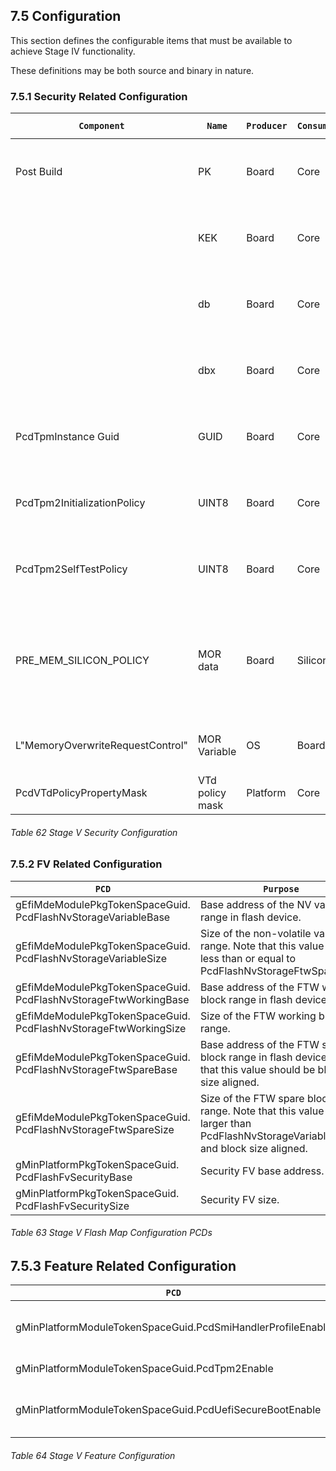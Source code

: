<!--- @file
  7.5 Configuration

  Copyright (c) 2019, Intel Corporation. All rights reserved.<BR>

  Redistribution and use in source (original document form) and 'compiled'
  forms (converted to PDF, epub, HTML and other formats) with or without
  modification, are permitted provided that the following conditions are met:

  1) Redistributions of source code (original document form) must retain the
     above copyright notice, this list of conditions and the following
     disclaimer as the first lines of this file unmodified.

  2) Redistributions in compiled form (transformed to other DTDs, converted to
     PDF, epub, HTML and other formats) must reproduce the above copyright
     notice, this list of conditions and the following disclaimer in the
     documentation and/or other materials provided with the distribution.

  THIS DOCUMENTATION IS PROVIDED BY TIANOCORE PROJECT "AS IS" AND ANY EXPRESS OR
  IMPLIED WARRANTIES, INCLUDING, BUT NOT LIMITED TO, THE IMPLIED WARRANTIES OF
  MERCHANTABILITY AND FITNESS FOR A PARTICULAR PURPOSE ARE DISCLAIMED. IN NO
  EVENT SHALL TIANOCORE PROJECT  BE LIABLE FOR ANY DIRECT, INDIRECT, INCIDENTAL,
  SPECIAL, EXEMPLARY, OR CONSEQUENTIAL DAMAGES (INCLUDING, BUT NOT LIMITED TO,
  PROCUREMENT OF SUBSTITUTE GOODS OR SERVICES; LOSS OF USE, DATA, OR PROFITS;
  OR BUSINESS INTERRUPTION) HOWEVER CAUSED AND ON ANY THEORY OF LIABILITY,
  WHETHER IN CONTRACT, STRICT LIABILITY, OR TORT (INCLUDING NEGLIGENCE OR
  OTHERWISE) ARISING IN ANY WAY OUT OF THE USE OF THIS DOCUMENTATION, EVEN IF
  ADVISED OF THE POSSIBILITY OF SUCH DAMAGE.

-->

## 7.5 Configuration

This section defines the configurable items that must be available to achieve
Stage IV functionality.

These definitions may be both source and binary in nature.
### 7.5.1 Security Related Configuration

| `Component`                            | `Name`          | `Producer` | `Consumer` | `Purpose`                                                                           | `Porting Category`                       |
| -------------------------------------- | --------------- | ---------- | ---------- | ----------------------------------------------------------------------------------- | ---------------------------------------- |
| Post Build                             | PK              | Board      | Core       | PK variable                                                                         | Platform Policy: UEFI Secure Boot        |
|                                        | KEK             | Board      | Core       | KEK variable                                                                        | Platform Policy: UEFI Secure Boot        |
|                                        | db              | Board      | Core       | db variable                                                                         | Platform Policy: UEFI Secure Boot        |
|                                        | dbx             | Board      | Core       | dbx variable                                                                        | Platform Policy: UEFI Secure Boot        |
| PcdTpmInstance Guid                    | GUID            | Board      | Core       | Select TPM instance                                                                 | Platform Policy: TCG trusted boot        |
| PcdTpm2InitializationPolicy            | UINT8           | Board      | Core       | Choose if TPM driver need send Tpm2Init.                                            | Platform Policy: TCG trusted boot        |
| PcdTpm2SelfTestPolicy                  | UINT8           | Board      | Core       | Choose if TPM driver need send Tpm2SelfTest                                         | Platform Policy: TCG trusted boot        |
| PRE_MEM_SILICON_POLICY                 | MOR data        | Board      | Silicon    | The board code consumes the MOR variable and pass it to MemoryInit module as policy | Platform Policy: TCG MOR                 |
| L"MemoryOverwriteRequestControl"       | MOR Variable    | OS         | Board      | OS indicates to UEFI FW the MOR request.                                            | Platform Policy: TCG MOR                 |
| PcdVTdPolicyPropertyMask               | VTd policy mask | Platform   | Core       | VTd policy                                                                          | Platform Policy: DMA                     |

###### Table 62 Stage V Security Configuration

### 7.5.2 FV Related Configuration

| `PCD`                                                           | `Purpose`                                                                                                                        |
| --------------------------------------------------------------- | -------------------------------------------------------------------------------------------------------------------------------- |
| gEfiMdeModulePkgTokenSpaceGuid. PcdFlashNvStorageVariableBase   | Base address of the NV variable range in flash device.                                                                           |
| gEfiMdeModulePkgTokenSpaceGuid. PcdFlashNvStorageVariableSize   | Size of the non-volatile variable range. Note that this value should less than or equal to PcdFlashNvStorageFtwSpareSize.        |
| gEfiMdeModulePkgTokenSpaceGuid. PcdFlashNvStorageFtwWorkingBase | Base address of the FTW working block range in flash device.                                                                     |
| gEfiMdeModulePkgTokenSpaceGuid. PcdFlashNvStorageFtwWorkingSize | Size of the FTW working block range.                                                                                             |
| gEfiMdeModulePkgTokenSpaceGuid. PcdFlashNvStorageFtwSpareBase   | Base address of the FTW spare block range in flash device. Note that this value should be block size aligned.                    |
| gEfiMdeModulePkgTokenSpaceGuid. PcdFlashNvStorageFtwSpareSize   | Size of the FTW spare block range. Note that this value should larger than PcdFlashNvStorageVariableSize and block size aligned. |
| gMinPlatformPkgTokenSpaceGuid. PcdFlashFvSecurityBase           | Security FV base address.                                                                                                        |
| gMinPlatformPkgTokenSpaceGuid. PcdFlashFvSecuritySize           | Security FV size.                                                                                                                |

###### Table 63 Stage V Flash Map Configuration PCDs

## 7.5.3 Feature Related Configuration

| `PCD`                                                       | `Purpose`                   |
| ----------------------------------------------------------- | --------------------------- |
| gMinPlatformModuleTokenSpaceGuid.PcdSmiHandlerProfileEnable | Enable SMI handler profile. |
| gMinPlatformModuleTokenSpaceGuid.PcdTpm2Enable              | Enable TPM2.                |
| gMinPlatformModuleTokenSpaceGuid.PcdUefiSecureBootEnable    | Enable UEFI Secure Boot.    |

###### Table 64 Stage V Feature Configuration
